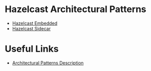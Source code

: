 # Hazelcast Architectural Patterns

- [Hazelcast Embedded](hazelcast-embedded/)
- [Hazelcast Sidecar](hazelcast-sidecar/)

# Useful Links
- [Architectural Patterns Description](https://hazelcast.com/blog/architectural-patterns-for-caching-microservices/)
